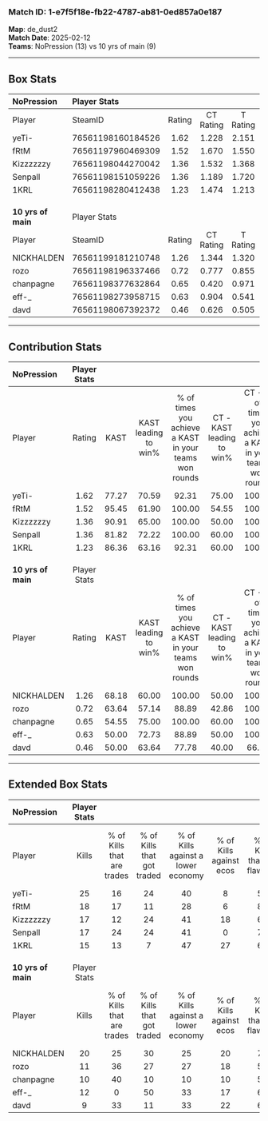 ### Match ID: 1-e7f5f18e-fb22-4787-ab81-0ed857a0e187  
**Map**: de_dust2  
**Match Date**: 2025-02-12  
**Teams**: NoPression (13) vs 10 yrs of main (9)  

---  

## Box Stats  

| **NoPression**     | Player Stats      |        |           |          |       |       |       |         |        |      |     |
| :- | :- | :-: | :-: | :-: | :-: | :-: | :-: | :-: | :-: | :-: | :-: |
| Player             | SteamID           | Rating | CT Rating | T Rating | KAST  |  ADR  | Kills | Assists | Deaths | K/D  | HS% |
| yeTi-              | 76561198160184526 |  1.62  |   1.228   |  2.151   | 77.27 | 107.9 |  25   |    2    |   14   | 1.79 | 36  |
| fRtM               | 76561197960469309 |  1.52  |   1.670   |  1.550   | 95.45 | 94.6  |  18   |    9    |   12   | 1.50 | 33  |
| Kizzzzzzy          | 76561198044270042 |  1.36  |   1.532   |  1.368   | 90.91 | 86.0  |  17   |    7    |   14   | 1.21 | 52  |
| Senpall            | 76561198151059226 |  1.36  |   1.189   |  1.720   | 81.82 | 87.2  |  17   |    4    |   11   | 1.55 | 64  |
| 1KRL               | 76561198280412438 |  1.23  |   1.474   |  1.213   | 86.36 | 65.8  |  15   |    2    |   11   | 1.36 | 40  |
|                    |                   |        |           |          |       |       |       |         |        |      |     |
|                    |                   |        |           |          |       |       |       |         |        |      |     |
|                    |                   |        |           |          |       |       |       |         |        |      |     |
| **10 yrs of main** | Player Stats      |        |           |          |       |       |       |         |        |      |     |
| Player             | SteamID           | Rating | CT Rating | T Rating | KAST  |  ADR  | Kills | Assists | Deaths | K/D  | HS% |
| NICKHALDEN         | 76561199181210748 |  1.26  |   1.344   |  1.320   | 68.18 | 106.4 |  20   |    7    |   19   | 1.05 | 35  |
| rozo               | 76561198196337466 |  0.72  |   0.777   |  0.855   | 63.64 | 61.7  |  11   |    6    |   19   | 0.58 | 81  |
| chanpagne          | 76561198377632864 |  0.65  |   0.420   |  0.971   | 54.55 | 52.5  |  10   |    3    |   16   | 0.63 | 50  |
| eff-_              | 76561198273958715 |  0.63  |   0.904   |  0.541   | 50.00 | 61.2  |  12   |    5    |   20   | 0.60 | 75  |
| davd               | 76561198067392372 |  0.46  |   0.626   |  0.505   | 50.00 | 34.5  |   9   |    2    |   18   | 0.50 | 33  |
---  

## Contribution Stats  

| **NoPression**     | Player Stats |       |                      |                                                        |                           |                                                             |                          |                                                            |
| :- | :-: | :-: | :-: | :-: | :-: | :-: | :-: | :-: |
| Player             |    Rating    | KAST  | KAST leading to win% | % of times you achieve a KAST in your teams won rounds | CT - KAST leading to win% | CT - % of times you achieve a KAST in your teams won rounds | T - KAST leading to win% | T - % of times you achieve a KAST in your teams won rounds |
| yeTi-              |     1.62     | 77.27 |        70.59         |                         92.31                          |           75.00           |                           100.00                            |          66.67           |                           85.71                            |
| fRtM               |     1.52     | 95.45 |        61.90         |                         100.00                         |           54.55           |                           100.00                            |          70.00           |                           100.00                           |
| Kizzzzzzy          |     1.36     | 90.91 |        65.00         |                         100.00                         |           50.00           |                           100.00                            |          87.50           |                           100.00                           |
| Senpall            |     1.36     | 81.82 |        72.22         |                         100.00                         |           60.00           |                           100.00                            |          87.50           |                           100.00                           |
| 1KRL               |     1.23     | 86.36 |        63.16         |                         92.31                          |           60.00           |                           100.00                            |          66.67           |                           85.71                            |
|                    |              |       |                      |                                                        |                           |                                                             |                          |                                                            |
|                    |              |       |                      |                                                        |                           |                                                             |                          |                                                            |
|                    |              |       |                      |                                                        |                           |                                                             |                          |                                                            |
| **10 yrs of main** | Player Stats |       |                      |                                                        |                           |                                                             |                          |                                                            |
| Player             |    Rating    | KAST  | KAST leading to win% | % of times you achieve a KAST in your teams won rounds | CT - KAST leading to win% | CT - % of times you achieve a KAST in your teams won rounds | T - KAST leading to win% | T - % of times you achieve a KAST in your teams won rounds |
| NICKHALDEN         |     1.26     | 68.18 |        60.00         |                         100.00                         |           50.00           |                           100.00                            |          66.67           |                           100.00                           |
| rozo               |     0.72     | 63.64 |        57.14         |                         88.89                          |           42.86           |                           100.00                            |          71.43           |                           83.33                            |
| chanpagne          |     0.65     | 54.55 |        75.00         |                         100.00                         |           60.00           |                           100.00                            |          85.71           |                           100.00                           |
| eff-_              |     0.63     | 50.00 |        72.73         |                         88.89                          |           50.00           |                           100.00                            |          100.00          |                           83.33                            |
| davd               |     0.46     | 50.00 |        63.64         |                         77.78                          |           40.00           |                            66.67                            |          83.33           |                           83.33                            |
---  

## Extended Box Stats  

| **NoPression**     | Player Stats |                            |                            |                                    |                         |                              |                                 |        |                             |                                     |                          |                               |                            |
| :- | :-: | :-: | :-: | :-: | :-: | :-: | :-: | :-: | :-: | :-: | :-: | :-: | :-: |
| Player             |    Kills     | % of Kills that are trades | % of Kills that got traded | % of Kills against a lower economy | % of Kills against ecos | % of Kills that are flawless | % of Kills that are close duels | Deaths | % of Deaths that get traded | % of Deaths against a lower economy | % of Deaths against ecos | % of Deaths that are flawless | % of Deaths that are close |
| yeTi-              |      25      |             16             |             24             |                 40                 |            8            |              56              |               16                |   14   |              7              |                 36                  |            0             |              64               |             7              |
| fRtM               |      18      |             17             |             11             |                 28                 |            6            |              83              |                0                |   12   |             33              |                 33                  |            0             |              58               |             0              |
| Kizzzzzzy          |      17      |             12             |             24             |                 41                 |           18            |              65              |               12                |   14   |             29              |                 29                  |            0             |              57               |             0              |
| Senpall            |      17      |             24             |             24             |                 41                 |            0            |              76              |                0                |   11   |             27              |                 18                  |            0             |              73               |             9              |
| 1KRL               |      15      |             13             |             7              |                 47                 |           27            |              67              |                7                |   11   |             45              |                 27                  |            0             |              64               |             0              |
|                    |              |                            |                            |                                    |                         |                              |                                 |        |                             |                                     |                          |                               |                            |
|                    |              |                            |                            |                                    |                         |                              |                                 |        |                             |                                     |                          |                               |                            |
|                    |              |                            |                            |                                    |                         |                              |                                 |        |                             |                                     |                          |                               |                            |
| **10 yrs of main** | Player Stats |                            |                            |                                    |                         |                              |                                 |        |                             |                                     |                          |                               |                            |
| Player             |    Kills     | % of Kills that are trades | % of Kills that got traded | % of Kills against a lower economy | % of Kills against ecos | % of Kills that are flawless | % of Kills that are close duels | Deaths | % of Deaths that get traded | % of Deaths against a lower economy | % of Deaths against ecos | % of Deaths that are flawless | % of Deaths that are close |
| NICKHALDEN         |      20      |             25             |             30             |                 25                 |           20            |              70              |                0                |   19   |             16              |                 26                  |            16            |              53               |             11             |
| rozo               |      11      |             36             |             27             |                 27                 |           18            |              55              |                9                |   19   |             21              |                 21                  |            11            |              68               |             16             |
| chanpagne          |      10      |             40             |             10             |                 10                 |           10            |              50              |               10                |   16   |             19              |                 13                  |            0             |              69               |             6              |
| eff-_              |      12      |             0              |             50             |                 33                 |           17            |              67              |                0                |   20   |             15              |                 20                  |            10            |              70               |             5              |
| davd               |      9       |             33             |             11             |                 33                 |           22            |              67              |                0                |   18   |             22              |                 17                  |            6             |              83               |             0              |
